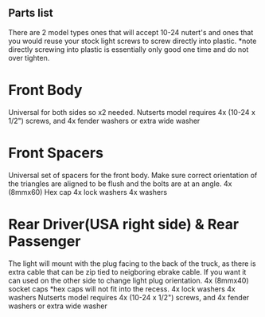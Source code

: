 ## Parts list
There are 2 model types ones that will accept 10-24 nutert's and ones that you would reuse your stock light screws to screw directly into plastic. *note directly screwing into plastic is essentially only good one time and do not over tighten. 

# Front Body
Universal for both sides so x2 needed. 
Nutserts model requires 4x (10-24 x 1/2") screws, and 4x fender washers or extra wide washer

# Front Spacers
Universal set of spacers for the front body. Make sure correct orientation of the triangles are aligned to be flush and the bolts are at an angle. 
4x (8mmx60) Hex cap
4x lock washers
4x washers

# Rear Driver(USA right side) & Rear Passenger
The light will mount with the plug facing to the back of the truck, as there is extra cable that can be zip tied to neigboring ebrake cable. If you want it can used on the other side to change light plug orientation. 
4x (8mmx40) socket caps *hex caps will not fit into the recess.
4x lock washers
4x washers
Nutserts model requires 4x (10-24 x 1/2") screws, and 4x fender washers or extra wide washer
